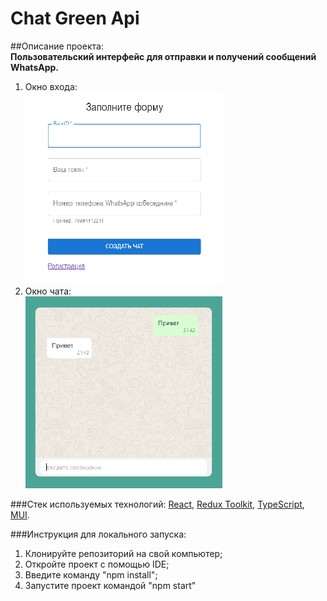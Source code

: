 # Chat Green Api

##Описание проекта:  
**Пользовательский интерфейс для отправки и получений сообщений WhatsApp.**
1) Окно входа:  
   ![join.png](https://github.com/leontyevx1/chat-green-api/blob/master/src/img/Join.png)
2) Окно чата:  
   ![join.png](https://github.com/leontyevx1/chat-green-api/blob/master/src/img/Chat.png)

###Стек используемых технологий: [React](https://ru.reactjs.org/), [Redux Toolkit](https://redux-toolkit.js.org/), [TypeScript](https://www.typescriptlang.org/), [MUI](https://mui.com/).

###Инструкция для локального запуска:
1) Клонируйте репозиторий на свой компьютер;
2) Откройте проект с помощью IDE;
3) Введите команду "npm install";
4) Запустите проект командой "npm start"
